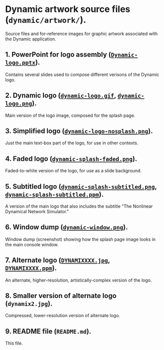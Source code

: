 # Dynamic artwork source files (`dynamic/artwork/`).

Source files and for-reference images for graphic artwork 
associated with the Dynamic application.

## 1. PowerPoint for logo assembly ([`Dynamic-logo.pptx`](Dynamic-logo.pptx "Dynamic-logo.pptx file")).

Contains several slides used to compose different verisons of the Dynamic logo.

## 2. Dynamic logo ([`dynamic-logo.gif`](dynamic-logo.gif "dynamic-logo.gif file"), [`dynamic-logo.png`](dynamic-logo.png "dynamic-logo.png file")).

Main version of the logo image, composed for the splash page.

## 3. Simplified logo ([`dynamic-logo-nosplash.png`](dynamic-logo-nosplash.png "dynamic-logo-nosplash.png file")).

Just the main text-box part of the logo, for use in other contexts.

## 4. Faded logo ([`dynamic-splash-faded.png`](dynamic-splash-faded.png "dynamic-splash-faded.png")).

Faded-to-white version of the logo, for use as a slide background.

## 5. Subtitled logo ([`dynamic-splash-subtitled.png`](dynamic-splash-subtitled.png "dynamic-splash-subtitled.png file"), [`dynamic-splash-subtitled.ppm`](dynamic-splash-subtitled.ppm "dynamic-splash-subtitled.ppm file")).

A version of the main logo that also includes the 
subtitle "The Nonlinear Dynamical Network Simulator."

## 6. Window dump ([`dynamic-window.png`](dynamic-window.png "dynamic-window.png file")).

Window dump (screenshot) showing how the splash page image looks in the main console window.

## 7. Alternate logo ([`DYNAMIXXXX.jpg`](DYNAMIXXXX.jpg "DYNAMIXXXX.jpg file"), [`DYNAMIXXXX.ppm`](DYNAMIXXXX.ppm "DYNAMIXXXX.ppm file")).

An alternate, higher-resolution, artistically-complex version of the logo.

## 8. Smaller version of alternate logo (`dynamix2.jpg`).

Compressed, lower-resolution version of alternate logo.

## 9. README file (`README.md`).

This file.
